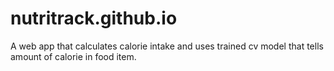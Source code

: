 # nutritrack.github.io
A web app that calculates calorie intake and uses trained cv model that tells amount of calorie in food item.
